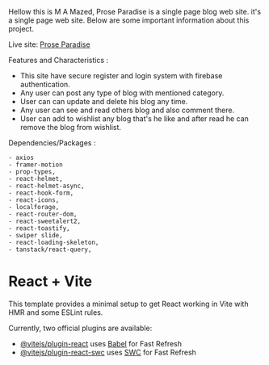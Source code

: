Hellow this is M A Mazed,
Prose Paradise is a single page blog web site. it's a single page web site. Below are some important information about this project.

Live site: [Prose Paradise](https://prose-paradise.web.app/)

Features and Characteristics :

- This site have secure register and login system with firebase authentication.
- Any user can post any type of blog with mentioned category.
- User can can update and delete his blog any time.
- Any user can see and read others blog and also comment there.
- User can add to wishlist any blog that's he like and after read he can remove the blog from wishlist.

Dependencies/Packages :

    - axios
    - framer-motion
    - prop-types,
    - react-helmet,
    - react-helmet-async,
    - react-hook-form,
    - react-icons,
    - localforage,
    - react-router-dom,
    - react-sweetalert2,
    - react-toastify,
    - swiper slide,
    - react-loading-skeleton,
    - tanstack/react-query,

<!-- -------------------------------------------------------------------------------------- -->

# React + Vite

This template provides a minimal setup to get React working in Vite with HMR and some ESLint rules.

Currently, two official plugins are available:

- [@vitejs/plugin-react](https://github.com/vitejs/vite-plugin-react/blob/main/packages/plugin-react/README.md) uses [Babel](https://babeljs.io/) for Fast Refresh
- [@vitejs/plugin-react-swc](https://github.com/vitejs/vite-plugin-react-swc) uses [SWC](https://swc.rs/) for Fast Refresh

